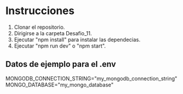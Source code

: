 # Instrucciones

1. Clonar el repositorio.
2. Dirigirse a la carpeta Desafio_11.
3. Ejecutar "npm install" para instalar las dependecias.
4. Ejecutar "npm run dev" o "npm start".

## Datos de ejemplo para el .env

MONGODB_CONNECTION_STRING="my_mongodb_connection_string"
MONGO_DATABASE="my_mongo_database"
